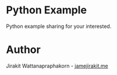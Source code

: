 # Python Example
Python example sharing for your interested.

# Author
Jirakit Wattanapraphakorn - [jamejirakit.me](http://jamejirakit.me)
